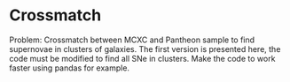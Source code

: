 # Crossmatch
Problem: Crossmatch between MCXC and Pantheon sample to find supernovae in clusters of galaxies.
The first version is presented here, the code must be modified to find all SNe in clusters. Make the code to work faster using pandas for example.
